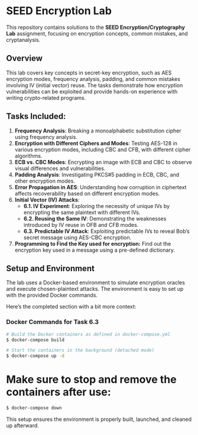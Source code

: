 # SEED Encryption Lab

This repository contains solutions to the **SEED Encryption/Cryptography Lab** assignment, focusing on encryption concepts, common mistakes, and cryptanalysis.

## Overview
This lab covers key concepts in secret-key encryption, such as AES encryption modes, frequency analysis, padding, and common mistakes involving IV (initial vector) reuse. The tasks demonstrate how encryption vulnerabilities can be exploited and provide hands-on experience with writing crypto-related programs.

## Tasks Included:
1. **Frequency Analysis**: Breaking a monoalphabetic substitution cipher using frequency analysis.
2. **Encryption with Different Ciphers and Modes**: Testing AES-128 in various encryption modes, including CBC and CFB, with different cipher algorithms.
3. **ECB vs. CBC Modes**: Encrypting an image with ECB and CBC to observe visual differences and vulnerabilities.
4. **Padding Analysis**: Investigating PKCS#5 padding in ECB, CBC, and other encryption modes.
5. **Error Propagation in AES**: Understanding how corruption in ciphertext affects recoverability based on different encryption modes.
6. **Initial Vector (IV) Attacks**: 
   - **6.1. IV Experiment**: Exploring the necessity of unique IVs by encrypting the same plaintext with different IVs.
   - **6.2. Reusing the Same IV**: Demonstrating the weaknesses introduced by IV reuse in OFB and CFB modes.
   - **6.3. Predictable IV Attack**: Exploiting predictable IVs to reveal Bob’s secret message using AES-CBC encryption.
7. **Programming to Find the Key used for encryption:** Find out the encryption key used in a message using a pre-defined dictionary.

## Setup and Environment
The lab uses a Docker-based environment to simulate encryption oracles and execute chosen-plaintext attacks. The environment is easy to set up with the provided Docker commands.

Here’s the completed section with a bit more context:

### Docker Commands for Task 6.3
```bash
# Build the Docker containers as defined in docker-compose.yml
$ docker-compose build

# Start the containers in the background (detached mode)
$ docker-compose up -d
```

# Make sure to stop and remove the containers after use:
```bash
$ docker-compose down
```

This setup ensures the environment is properly built, launched, and cleaned up afterward.
